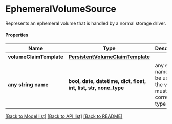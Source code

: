 # EphemeralVolumeSource

Represents an ephemeral volume that is handled by a normal storage driver.

#### Properties
Name | Type | Description | Notes
------------ | ------------- | ------------- | -------------
**volumeClaimTemplate** | [**PersistentVolumeClaimTemplate**](PersistentVolumeClaimTemplate.md) |  | [optional] 
**any string name** | **bool, date, datetime, dict, float, int, list, str, none_type** | any string name can be used but the value must be the correct type | [optional]

[[Back to Model list]](../README.md#documentation-for-models) [[Back to API list]](../README.md#documentation-for-api-endpoints) [[Back to README]](../README.md)

